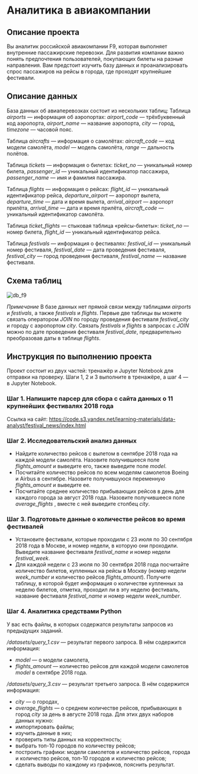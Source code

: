 # Аналитика в авиакомпании


## Описание проекта
Вы аналитик российской авиакомпании F9, которая выполняет внутренние пассажирские перевозки. Для развития компании важно понять предпочтения пользователей, покупающих билеты на разные направления.
Вам предстоит изучить базу данных и проанализировать спрос пассажиров на рейсы в города, где проходят крупнейшие фестивали.


## Описание данных

База данных об авиаперевозках состоит из нескольких таблиц:
Таблица _airports_ — информация об аэропортах:
_airport_code_ — трёхбуквенный код аэропорта,
_airport_name_ — название аэропорта,
_city_ — город,
_timezone_ — часовой пояс.

Таблица _aircrafts_ — информация о самолётах:
_aircraft_code_ — код модели самолёта,
_model_ — модель самолёта,
_range_ — дальность полётов.

Таблица _tickets_ — информация о билетах:
_ticket_no_ — уникальный номер билета,
_passenger_id_ — уникальный идентификатор пассажира,
_passenger_name_ — имя и фамилия пассажира.

Таблица _flights_ — информация о рейсах:
_flight_id_ — уникальный идентификатор рейса,
_departure_airport_ — аэропорт вылета,
_departure_time_ — дата и время вылета,
_arrival_airport_ — аэропорт прилёта,
_arrival_time_ — дата и время прилёта,
_aircraft_code_ — уникальный идентификатор самолёта.

Таблица _ticket_flights_ — стыковая таблица «рейсы-билеты»:
_ticket_no_ — номер билета,
_flight_id_ — уникальный идентификатор рейса.

Таблица _festivals_ — информация о фестивалях:
_festival_id_ — уникальный номер фестиваля,
_festival_date_ — дата проведения фестиваля,
_festival_city_ — город проведения фестиваля,
_festival_name_ — название фестиваля.

## Схема таблиц

![db_f9](https://pictures.s3.yandex.net/resources/photo_2019-11-08_14-08-31_1573733426.jpg "рейсы авиакомпании F9")​


*Примечание* В базе данных нет прямой связи между таблицами _airports_ и _festivals_, а также _festivals_ и _flights_. Первые две таблицы вы можете связать оператором _JOIN_ по городу проведения фестиваля _festival_city_ и городу с аэропортом _city_. Связать _festivals_ и _flights_ в запросах с _JOIN_ можно по дате проведения фестиваля _festival_date_, предварительно преобразовав даты в таблице _flights_.


## Инструкция по выполнению проекта

Проект состоит из двух частей: тренажёр и Jupyter Notebook для отправки на проверку. Шаги 1, 2 и 3 выполните в тренажёре, а шаг 4 — в Jupyter Notebook.

### Шаг 1. Напишите парсер для сбора с сайта данных о 11 крупнейших фестивалях 2018 года

Ссылка на сайт: https://code.s3.yandex.net/learning-materials/data-analyst/festival_news/index.html

### Шаг 2. Исследовательский анализ данных

* Найдите количество рейсов с вылетом в сентябре 2018 года на каждой модели самолёта. Назовите получившееся поле _flights_amount_ и выведите его, также выведите поле _model_.
* Посчитайте количество рейсов по всем моделям самолетов Boeing и Airbus в сентябре. Назовите получившуюся переменную _flights_amount_ и выведите ее.
* Посчитайте среднее количество прибывающих рейсов в день для каждого города за август 2018 года. Назовите получившееся поле _average_flights_ , вместе с ней выведите столбец _city_.

### Шаг 3. Подготовьте данные о количестве рейсов во время фестивалей

* Установите фестивали, которые проходили с 23 июля по 30 сентября 2018 года в Москве, и номер недели, в которую они проходили. Выведите название фестиваля _festival_name_ и номер недели _festival_week_.
* Для каждой недели с 23 июля по 30 сентября 2018 года посчитайте количество билетов, купленных на рейсы в Москву (номер недели _week_number_ и количество рейсов _flights_amount_). Получите таблицу, в которой будет информация о количестве купленных за неделю билетов, отметка, проходил ли в эту неделю фестиваль, название фестиваля _festival_name_ и номер недели _week_number_.

### Шаг 4. Аналитика средствами Python

У вас есть файлы, в которых содержатся результаты запросов из предыдущих заданий.

*/datasets/query_1.csv*  — результат первого запроса. В нём содержится информация:

* _model_ — о модели самолета,
* _flights_amount_ — количество рейсов для каждой модели самолетов _model_ в сентябре 2018 года.

*/datasets/query_3.csv* — результат третьего запроса. В нём содержится информация:

* _city_ — о городах,
* _average_flights_ — о среднем количестве рейсов, прибывающих в город _city_ за день в августе 2018 года.
Для этих двух наборов данных нужно:
* импортировать файлы;
* изучить данные в них;
* проверить типы данных на корректность;
* выбрать топ-10 городов по количеству рейсов;
* построить графики: модели самолетов и количество рейсов, города и количество рейсов, топ-10 городов и количество рейсов;
* сделать выводы по каждому из графиков, пояснить результат.









